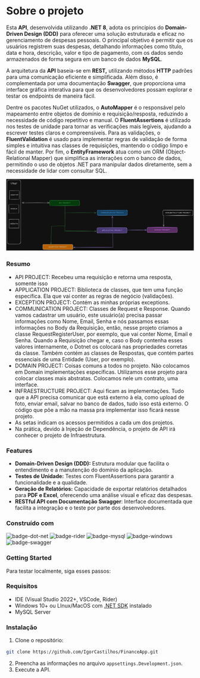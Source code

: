 ﻿# Sobre o projeto
Esta **API**, desenvolvida utilizando **.NET 8**, adota os princípios do **Domain-Driven Design (DDD)** para oferecer uma solução estruturada e eficaz no gerenciamento de despesas pessoais. O principal objetivo é permitir que os usuários registrem suas despesas, detalhando informações como título, data e hora, descrição, valor e tipo de pagamento, com os dados sendo armazenados de forma segura em um banco de dados **MySQL**.

A arquitetura da **API** baseia-se em **REST,** utilizando métodos **HTTP** padrões para uma comunicação eficiente e simplificada. Além disso, é complementada por uma documentação **Swagger**, que proporciona uma interface gráfica interativa para que os desenvolvedores possam explorar e testar os endpoints de maneira fácil.

Dentre os pacotes NuGet utilizados, o **AutoMapper** é o responsável pelo mapeamento entre objetos de domínio e requisição/resposta, reduzindo a necessidade de código repetitivo e manual. O **FluentAssertions** é utilizado nos testes de unidade para tornar as verificações mais legíveis, ajudando a escrever testes claros e compreensíveis. Para as validações, o **FluentValidation** é usado para implementar regras de validação de forma simples e intuitiva nas classes de requisições, mantendo o código limpo e fácil de manter. Por fim, o **EntityFramework** atua como um ORM (Object-Relational Mapper) que simplifica as interações com o banco de dados, permitindo o uso de objetos .NET para manipular dados diretamente, sem a necessidade de lidar com consultar SQL.

![hero-image]

### Resumo

- API PROJECT: Recebeu uma requisição e retorna uma resposta, somente isso
- APPLICATION PROJECT: Biblioteca de classes, que tem uma função específica. Ela que vai conter as regras de negócio (validações).
- EXCEPTION PROJECT: Contém as minhas próprias exceptions.
- COMMUNICATION PROJECT: Classes de Request e Response. Quando vamos cadastrar um usuário, este usuário(a) precisa passar informações como Nome, Email, Senha e nós passamos essas informações no Body da Requisição, então, nesse projeto criamos a classe RequestRegisterUser, por exemplo, que vai conter Nome, Email e Senha. Quando a Requisição chegar e, caso o Body contenha esses valores internamente, o Dotnet os colocará nas propriedades corretas da classe. Também contém as classes de Respostas, que contém partes essenciais de uma Entidade (User, por exemplo).
- DOMAIN PROJECT: Coisas comuns a todos no projeto. Não colocamos em Domain implementações específicas. Utilizamos esse projeto para colocar classes mais abstratas. Colocamos nele um contrato, uma interface.
- INFRAESTRUCTURE PROJECT: Aqui ficam as implementações. Tudo que a API precisa comunicar que está externo à ela, como upload de foto, enviar email, salvar no banco de dados, tudo isso está externo. O código que põe a mão na massa pra implementar isso ficará nesse projeto.
- As setas indicam os acessos permitidos a cada um dos projetos.
- Na prática, devido à Injeção de Dependência, o projeto de API irá conhecer o projeto de Infraestrutura.

### Features

- **Domain-Driven Design (DDD):** Estrutura modular que facilita o entendimento e a manutenção do domínio da aplicação.
- **Testes de Unidade:** Testes com FluentAssertions para garantir a funcionalidade e a qualidade.
- **Geração de Relatórios:** Capacidade de exportar relatórios detalhados para **PDF e Excel**, oferecendo uma análise visual e eficaz das despesas.
- **RESTful API com Documentação Swagger**: Interface documentada que facilita a integração e o teste por parte dos desenvolvedores.

### Construído com

![badge-dot-net]
![badge-rider]
![badge-mysql]
![badge-windows]
![badge-swagger]

### Getting Started

Para testar localmente, siga esses passos:

### Requisitos

- IDE (Visual Studio 2022+, VSCode, Rider)
- Windows 10+ ou LInux/MacOS com [.NET SDK][dot-net-sdk] instalado
- MySQL Server

### Instalação

1. Clone o repositório:
  ```sh
  git clone https://github.com/IgorCastilhos/FinanceApp.git
  ```
2. Preencha as informações no arquivo `appsettings.Development.json`.
3. Execute a API.

<!-- Links -->
[dot-net-sdk]: https://dotnet.microsoft.com/en-us/download/dotnet/8.0

<!-- Images -->
[hero-image]: images/financeApp.png
<!-- Badges -->
[badge-dot-net]: https://img.shields.io/badge/.NET-512BD4?logo=dotnet&logoColor=fff&style=for-the-badge
[badge-windows]: https://img.shields.io/badge/Windows-0078D4?logo=windows&logoColor=fff&style=for-the-badge
[badge-rider]: https://img.shields.io/badge/Rider-000?logo=rider&logoColor=fff&style=for-the-badge
[badge-mysql]: https://img.shields.io/badge/MySQL-4479A1?logo=mysql&logoColor=fff&style=for-the-badge
[badge-swagger]: https://img.shields.io/badge/Swagger-85EA2D?logo=swagger&logoColor=000&style=for-the-badge
